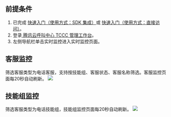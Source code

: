 ## 前提条件
1. 已完成 [快速入门（使用方式：SDK 集成）](https://cloud.tencent.com/document/product/679/73495)或 [快速入门（使用方式：直接访问）](https://cloud.tencent.com/document/product/679/73496)。
2. 登录[ 腾讯云呼叫中心 TCCC 管理工作台](https://console.cloud.tencent.com/ccc)。
3. 左侧导航栏单击实时监控进入实时监控页面。

## 客服监控
筛选客服类型为电话客服，支持按技能组、客服状态、客服名称筛选。客服监控页面每20秒自动刷新。
![](https://qcloudimg.tencent-cloud.cn/raw/afac307ede727f02d8e1b4dbea60aee7.png)

## 技能组监控
筛选客服类型为电话技能组，技能组监控页面每20秒自动刷新。
![](https://qcloudimg.tencent-cloud.cn/raw/3ea404dbe19c1d4c06b8efc9c945ff67.png)
